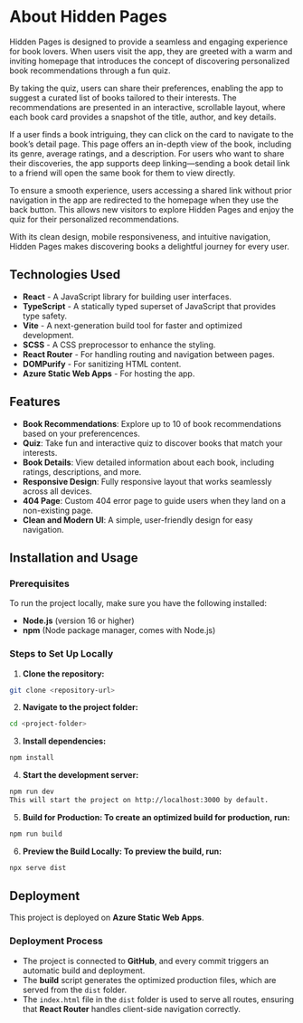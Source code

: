# About Hidden Pages

Hidden Pages is designed to provide a seamless and engaging experience for book lovers. When users visit the app, they are greeted with a warm and inviting homepage that introduces the concept of discovering personalized book recommendations through a fun quiz.

By taking the quiz, users can share their preferences, enabling the app to suggest a curated list of books tailored to their interests. The recommendations are presented in an interactive, scrollable layout, where each book card provides a snapshot of the title, author, and key details.

If a user finds a book intriguing, they can click on the card to navigate to the book’s detail page. This page offers an in-depth view of the book, including its genre, average ratings, and a description. For users who want to share their discoveries, the app supports deep linking—sending a book detail link to a friend will open the same book for them to view directly.

To ensure a smooth experience, users accessing a shared link without prior navigation in the app are redirected to the homepage when they use the back button. This allows new visitors to explore Hidden Pages and enjoy the quiz for their personalized recommendations.

With its clean design, mobile responsiveness, and intuitive navigation, Hidden Pages makes discovering books a delightful journey for every user.

## Technologies Used

-   **React** - A JavaScript library for building user interfaces.
-   **TypeScript** - A statically typed superset of JavaScript that provides type safety.
-   **Vite** - A next-generation build tool for faster and optimized development.
-   **SCSS** - A CSS preprocessor to enhance the styling.
-   **React Router** - For handling routing and navigation between pages.
-   **DOMPurify** - For sanitizing HTML content.
-   **Azure Static Web Apps** - For hosting the app.

## Features

-   **Book Recommendations**: Explore up to 10 of book recommendations based on your preferencences.
-   **Quiz**: Take fun and interactive quiz to discover books that match your interests.
-   **Book Details**: View detailed information about each book, including ratings, descriptions, and more.
-   **Responsive Design**: Fully responsive layout that works seamlessly across all devices.
-   **404 Page**: Custom 404 error page to guide users when they land on a non-existing page.
-   **Clean and Modern UI**: A simple, user-friendly design for easy navigation.

## Installation and Usage

### Prerequisites

To run the project locally, make sure you have the following installed:

-   **Node.js** (version 16 or higher)
-   **npm** (Node package manager, comes with Node.js)

### Steps to Set Up Locally

1. **Clone the repository:**

  ```bash
  git clone <repository-url>
  ```

2. **Navigate to the project folder:**

  ```bash
  cd <project-folder>
  ```

3. **Install dependencies:**

  ```bash
  npm install
  ```

4. **Start the development server:**

  ```bash
  npm run dev
  This will start the project on http://localhost:3000 by default.
  ```

5. **Build for Production: To create an optimized build for production, run:**

  ```bash
  npm run build
  ```

6. **Preview the Build Locally: To preview the build, run:**

  ```bash
  npx serve dist
  ```

## Deployment

This project is deployed on **Azure Static Web Apps**.

### Deployment Process

- The project is connected to **GitHub**, and every commit triggers an automatic build and deployment.
- The **build** script generates the optimized production files, which are served from the `dist` folder.
- The `index.html` file in the `dist` folder is used to serve all routes, ensuring that **React Router** handles client-side navigation correctly.
